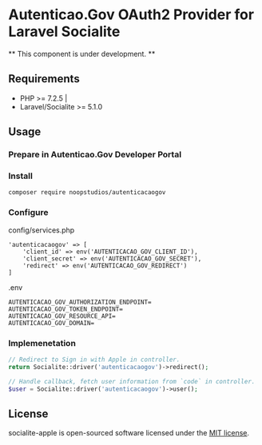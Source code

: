 # Autenticao.Gov OAuth2 Provider for Laravel Socialite

** This component is under development. **

## Requirements

* PHP >= 7.2.5 | 
* Laravel/Socialite >= 5.1.0

## Usage

### Prepare in Autenticao.Gov Developer Portal



### Install

```
composer require noopstudios/autenticacaogov
```

### Configure

config/services.php
```
'autenticacaogov' => [
    'client_id' => env('AUTENTICACAO_GOV_CLIENT_ID'),
    'client_secret' => env('AUTENTICACAO_GOV_SECRET'),
    'redirect' => env('AUTENTICACAO_GOV_REDIRECT')
]
```

.env
```
AUTENTICACAO_GOV_AUTHORIZATION_ENDPOINT=
AUTENTICACAO_GOV_TOKEN_ENDPOINT=
AUTENTICACAO_GOV_RESOURCE_API=
AUTENTICACAO_GOV_DOMAIN=
```

### Implemenetation

```php
// Redirect to Sign in with Apple in controller.
return Socialite::driver('autenticacaogov')->redirect();

// Handle callback, fetch user information from `code` in controller.
$user = Socialite::driver('autenticacaogov')->user();
```

## License

socialite-apple is open-sourced software licensed under the [MIT license](https://opensource.org/licenses/MIT).